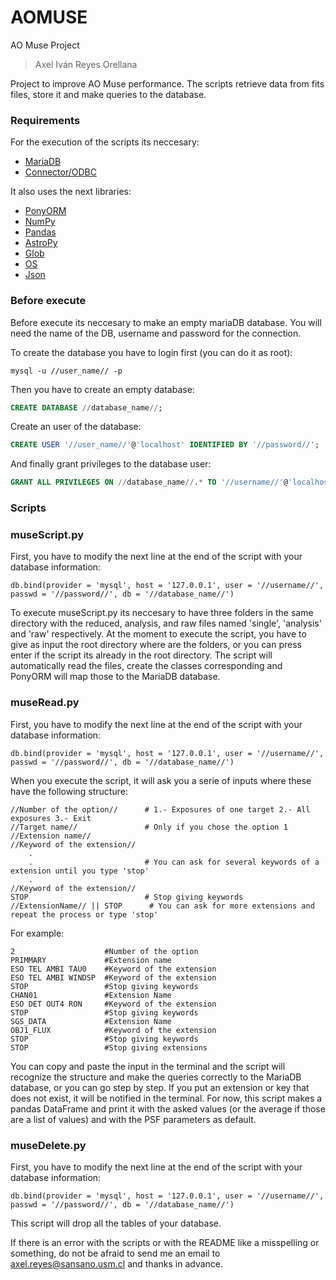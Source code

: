 # AOMUSE
AO Muse Project
> Axel Iván Reyes Orellana

Project to improve AO Muse performance.
The scripts retrieve data from fits files, store it and make queries to the database.

### Requirements
For the execution of the scripts its neccesary:
- [MariaDB](https://mariadb.org/)
- [Connector/ODBC](https://downloads.mariadb.org/connector-odbc/)

It also uses the next libraries: 
- [PonyORM](https://ponyorm.org/)
- [NumPy](https://numpy.org/)
- [Pandas](https://pandas.pydata.org/)
- [AstroPy](https://www.astropy.org/)
- [Glob](https://docs.python.org/3/library/glob.html)
- [OS](https://docs.python.org/3/library/os.html)
- [Json](https://docs.python.org/3/library/json.html)

### Before execute
Before execute its neccesary to make an empty mariaDB database. You will need the name of the DB, username and password for the connection.

To create the database you have to login first (you can do it as root):
```
mysql -u //user_name// -p 
```
Then you have to create an empty database:
```sql
CREATE DATABASE //database_name//; 
```
Create an user of the database:
```sql
CREATE USER '//user_name//'@'localhost' IDENTIFIED BY '//password//';
```
And finally grant privileges to the database user:
```sql
GRANT ALL PRIVILEGES ON //database_name//.* TO '//username//'@'localhost';
```

### Scripts

### museScript.py
First, you have to modify the next line at the end of the script with your database information:
```
db.bind(provider = 'mysql', host = '127.0.0.1', user = '//username//', passwd = '//password//', db = '//database_name//')
``` 
To execute museScript.py its neccesary to  have three folders in the same directory with the reduced, analysis, and raw files named 'single', 'analysis' and 'raw' respectively. At the moment to execute the script, you have to give as input the root directory where are the folders, or you can press enter if the script its already in the root directory.
The script will automatically read the files, create the classes corresponding and PonyORM will map those to the MariaDB database.

### museRead.py
First, you have to modify the next line at the end of the script with your database information:
```
db.bind(provider = 'mysql', host = '127.0.0.1', user = '//username//', passwd = '//password//', db = '//database_name//')
``` 
When you execute the script, it will ask you a serie of inputs where these have the following structure:
``` 
//Number of the option//      # 1.- Exposures of one target 2.- All exposures 3.- Exit
//Target name//               # Only if you chose the option 1
//Extension name//
//Keyword of the extension//
    .
    .                         # You can ask for several keywords of a extension until you type 'stop'
    .
//Keyword of the extension//
STOP                          # Stop giving keywords 
//ExtensionName// || STOP      # You can ask for more extensions and repeat the process or type 'stop'
``` 
For example:
``` 
2                    #Number of the option
PRIMMARY             #Extension name     
ESO TEL AMBI TAU0    #Keyword of the extension
ESO TEL AMBI WINDSP  #Keyword of the extension
STOP                 #Stop giving keywords
CHAN01               #Extension Name
ESO DET OUT4 RON     #Keyword of the extension
STOP                 #Stop giving keywords
SGS_DATA             #Extension Name
OBJ1_FLUX            #Keyword of the extension
STOP                 #Stop giving keywords
STOP                 #Stop giving extensions
``` 

You can copy and paste the input in the terminal and the script will recognize the structure and make the queries correctly to the MariaDB database, or you can go step by step. If you put an extension or key that does not exist, it will be notified in the terminal.
For now, this script makes a pandas DataFrame and print it with the asked values (or the average if those are a list of values) and with the PSF parameters as default.

### museDelete.py
First, you have to modify the next line at the end of the script with your database information:
```
db.bind(provider = 'mysql', host = '127.0.0.1', user = '//username//', passwd = '//password//', db = '//database_name//')
``` 
This script will drop all the tables of your database. 


If there is an error with the scripts or with the README like a misspelling or something, do not be afraid to send me an email to axel.reyes@sansano.usm.cl and thanks in advance.

